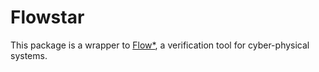 # Flowstar

This package is a wrapper to [Flow*](flowstar.org), a verification tool for cyber-physical systems.